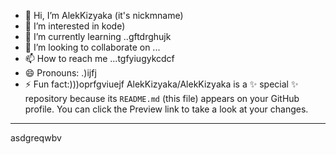 - 👋 Hi, I’m AlekKizyaka (it's nickmname)
- 👀 I’m interested in kode)
- 🌱 I’m currently learning ..gftdrghujk
- 💞️ I’m looking to collaborate on ...
- 📫 How to reach me ...tgfyiugykcdcf
- 😄 Pronouns: .)ijfj
- ⚡ Fun fact:)))oprfgviuejf
AlekKizyaka/AlekKizyaka is a ✨ special ✨ repository because its `README.md` (this file) appears on your GitHub profile.
You can click the Preview link to take a look at your changes.
---
asdgreqwbv
